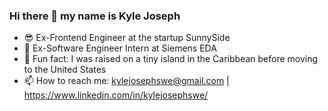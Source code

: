 ### Hi there 👋 my name is Kyle Joseph

- 😎 Ex-Frontend Engineer at the startup SunnySide 
- 🤠 Ex-Software Engineer Intern at Siemens EDA
- 🌴 Fun fact: I was raised on a tiny island in the Caribbean before moving to the United States
- 📫 How to reach me: kylejosephswe@gmail.com | https://www.linkedin.com/in/kylejosephswe/
<!--
**kylejosephswe/kylejosephswe** is a ✨ _special_ ✨ repository because its `README.md` (this file) appears on your GitHub profile.

- 😎 Ex-Frontend Engineer at the startup SunnySide 
- 🤠 Ex-Software Engineer Intern at Siemens EDA
- 🌴 Fun fact: I'm was raised on a tiny island in the Caribbean before moving to the US
- 📫 How to reach me: kylejosephswe@gmail.com | https://www.linkedin.com/in/kylejosephswe/
